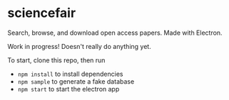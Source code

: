 # sciencefair

Search, browse, and download open access papers. Made with Electron.

Work in progress! Doesn't really do anything yet.

To start, clone this repo, then run

- `npm install` to install dependencies
- `npm sample` to generate a fake database
- `npm start` to start the electron app
